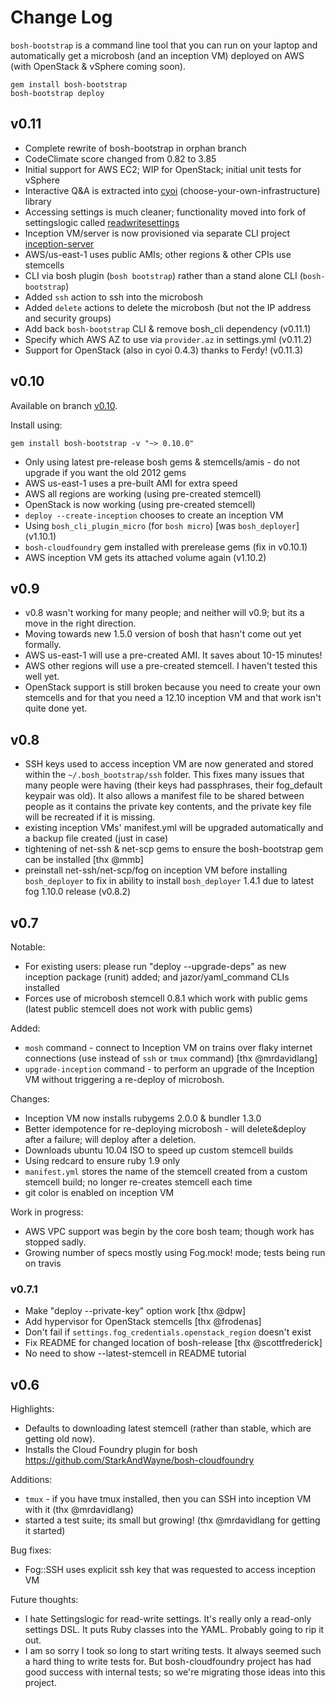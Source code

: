 # Change Log

`bosh-bootstrap` is a command line tool that you can run on your laptop and automatically get a microbosh (and an inception VM) deployed on AWS (with OpenStack & vSphere coming soon).

    gem install bosh-bootstrap
    bosh-bootstrap deploy

## v0.11

* Complete rewrite of bosh-bootstrap in orphan branch
* CodeClimate score changed from 0.82 to 3.85
* Initial support for AWS EC2; WIP for OpenStack; initial unit tests for vSphere
* Interactive Q&A is extracted into [cyoi](https://github.com/drnic/cyoi) (choose-your-own-infrastructure) library
* Accessing settings is much cleaner; functionality moved into fork of settingslogic called [readwritesettings](https://github.com/drnic/readwritesettings)
* Inception VM/server is now provisioned via separate CLI project [inception-server](https://github.com/drnic/inception-server)
* AWS/us-east-1 uses public AMIs; other regions & other CPIs use stemcells
* CLI via bosh plugin (`bosh bootstrap`) rather than a stand alone CLI (`bosh-bootstrap`)
* Added `ssh` action to ssh into the microbosh
* Added `delete` actions to delete the microbosh (but not the IP address and security groups)
* Add back `bosh-bootstrap` CLI & remove bosh_cli dependency (v0.11.1)
* Specify which AWS AZ to use via `provider.az` in settings.yml (v0.11.2)
* Support for OpenStack (also in cyoi 0.4.3) thanks to Ferdy! (v0.11.3)

## v0.10

Available on branch [v0.10](https://github.com/StarkAndWayne/bosh-bootstrap/tree/v0.10).

Install using:

    gem install bosh-bootstrap -v "~> 0.10.0"

* Only using latest pre-release bosh gems & stemcells/amis - do not upgrade if you want the old 2012 gems
* AWS us-east-1 uses a pre-built AMI for extra speed
* AWS all regions are working (using pre-created stemcell)
* OpenStack is now working (using pre-created stemcell)
* `deploy --create-inception` chooses to create an inception VM
* Using `bosh_cli_plugin_micro` (for `bosh micro`) [was `bosh_deployer`]  (v1.10.1)
* `bosh-cloudfoundry` gem installed with prerelease gems (fix in v0.10.1)
* AWS inception VM gets its attached volume again (v1.10.2)

## v0.9

* v0.8 wasn't working for many people; and neither will v0.9; but its a move in the right direction.
* Moving towards new 1.5.0 version of bosh that hasn't come out yet formally.
* AWS us-east-1 will use a pre-created AMI. It saves about 10-15 minutes!
* AWS other regions will use a pre-created stemcell. I haven't tested this well yet.
* OpenStack support is still broken because you need to create your own stemcells and for that you need a 12.10 inception VM and that work isn't quite done yet.

## v0.8

* SSH keys used to access inception VM are now generated and stored within the `~/.bosh_bootstrap/ssh` folder. This fixes many issues that many people were having (their keys had passphrases, their fog_default keypair was old). It also allows a manifest file to be shared between people as it contains the private key contents, and the private key file will be recreated if it is missing.
* existing inception VMs' manifest.yml will be upgraded automatically and a backup file created (just in case)
* tightening of net-ssh & net-scp gems to ensure the bosh-bootstrap gem can be installed [thx @mmb]
* preinstall net-ssh/net-scp/fog on inception VM before installing `bosh_deployer` to fix in ability to install `bosh_deployer` 1.4.1 due to latest fog 1.10.0 release (v0.8.2)

## v0.7

Notable:

* For existing users: please run "deploy --upgrade-deps" as new inception package (runit) added; and jazor/yaml_command CLIs installed
* Forces use of microbosh stemcell 0.8.1 which work with public gems (latest public stemcell does not work with public gems)

Added:

* `mosh` command - connect to Inception VM on trains over flaky internet connections (use instead of `ssh` or `tmux` command) [thx @mrdavidlang]
* `upgrade-inception` command - to perform an upgrade of the Inception VM without triggering a re-deploy of microbosh.

Changes:

* Inception VM now installs rubygems 2.0.0 & bundler 1.3.0
* Better idempotence for re-deploying microbosh - will delete&deploy after a failure; will deploy after a deletion.
* Downloads ubuntu 10.04 ISO to speed up custom stemcell builds
* Using redcard to ensure ruby 1.9 only
* `manifest.yml` stores the name of the stemcell created from a custom stemcell build; no longer re-creates stemcell each time
* git color is enabled on inception VM

Work in progress:

* AWS VPC support was begin by the core bosh team; though work has stopped sadly.
* Growing number of specs mostly using Fog.mock! mode; tests being run on travis

### v0.7.1

* Make "deploy --private-key" option work [thx @dpw]
* Add hypervisor for OpenStack stemcells [thx @frodenas]
* Don't fail if `settings.fog_credentials.openstack_region` doesn't exist
* Fix README for changed location of bosh-release [thx @scottfrederick]
* No need to show  --latest-stemcell in README tutorial

## v0.6

Highlights:

* Defaults to downloading latest stemcell (rather than stable, which are getting old now).
* Installs the Cloud Foundry plugin for bosh https://github.com/StarkAndWayne/bosh-cloudfoundry

Additions:

* `tmux` - if you have tmux installed, then you can SSH into inception VM with it (thx @mrdavidlang)
* started a test suite; its small but growing! (thx @mrdavidlang for getting it started)

Bug fixes:

* Fog::SSH uses explicit ssh key that was requested to access inception VM

Future thoughts:

* I hate Settingslogic for read-write settings. It's really only a read-only settings DSL. It puts Ruby classes into the YAML. Probably going to rip it out.
* I am so sorry I took so long to start writing tests. It always seemed such a hard thing to write tests for. But bosh-cloudfoundry project has had good success with internal tests; so we're migrating those ideas into this project.